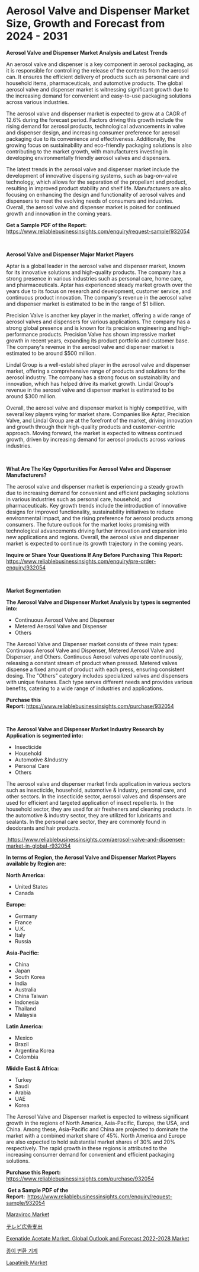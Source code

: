 <p><h1>Aerosol Valve and Dispenser Market Size, Growth and Forecast from 2024 - 2031</h1></p><p><strong>Aerosol Valve and Dispenser Market Analysis and Latest Trends</strong></p>
<p><p>An aerosol valve and dispenser is a key component in aerosol packaging, as it is responsible for controlling the release of the contents from the aerosol can. It ensures the efficient delivery of products such as personal care and household items, pharmaceuticals, and automotive products. The global aerosol valve and dispenser market is witnessing significant growth due to the increasing demand for convenient and easy-to-use packaging solutions across various industries.</p><p>The aerosol valve and dispenser market is expected to grow at a CAGR of 12.6% during the forecast period. Factors driving this growth include the rising demand for aerosol products, technological advancements in valve and dispenser design, and increasing consumer preference for aerosol packaging due to its convenience and effectiveness. Additionally, the growing focus on sustainability and eco-friendly packaging solutions is also contributing to the market growth, with manufacturers investing in developing environmentally friendly aerosol valves and dispensers.</p><p>The latest trends in the aerosol valve and dispenser market include the development of innovative dispensing systems, such as bag-on-valve technology, which allows for the separation of the propellant and product, resulting in improved product stability and shelf life. Manufacturers are also focusing on enhancing the design and functionality of aerosol valves and dispensers to meet the evolving needs of consumers and industries. Overall, the aerosol valve and dispenser market is poised for continued growth and innovation in the coming years.</p></p>
<p><strong>Get a Sample PDF of the Report:&nbsp;</strong> <a href="https://www.reliablebusinessinsights.com/enquiry/request-sample/932054">https://www.reliablebusinessinsights.com/enquiry/request-sample/932054</a></p>
<p>&nbsp;</p>
<p><strong>Aerosol Valve and Dispenser Major Market Players</strong></p>
<p><p>Aptar is a global leader in the aerosol valve and dispenser market, known for its innovative solutions and high-quality products. The company has a strong presence in various industries such as personal care, home care, and pharmaceuticals. Aptar has experienced steady market growth over the years due to its focus on research and development, customer service, and continuous product innovation. The company's revenue in the aerosol valve and dispenser market is estimated to be in the range of $1 billion.</p><p>Precision Valve is another key player in the market, offering a wide range of aerosol valves and dispensers for various applications. The company has a strong global presence and is known for its precision engineering and high-performance products. Precision Valve has shown impressive market growth in recent years, expanding its product portfolio and customer base. The company's revenue in the aerosol valve and dispenser market is estimated to be around $500 million.</p><p>Lindal Group is a well-established player in the aerosol valve and dispenser market, offering a comprehensive range of products and solutions for the aerosol industry. The company has a strong focus on sustainability and innovation, which has helped drive its market growth. Lindal Group's revenue in the aerosol valve and dispenser market is estimated to be around $300 million.</p><p>Overall, the aerosol valve and dispenser market is highly competitive, with several key players vying for market share. Companies like Aptar, Precision Valve, and Lindal Group are at the forefront of the market, driving innovation and growth through their high-quality products and customer-centric approach. Moving forward, the market is expected to witness continued growth, driven by increasing demand for aerosol products across various industries.</p></p>
<p>&nbsp;</p>
<p><strong>What Are The Key Opportunities For Aerosol Valve and Dispenser Manufacturers?</strong></p>
<p><p>The aerosol valve and dispenser market is experiencing a steady growth due to increasing demand for convenient and efficient packaging solutions in various industries such as personal care, household, and pharmaceuticals. Key growth trends include the introduction of innovative designs for improved functionality, sustainability initiatives to reduce environmental impact, and the rising preference for aerosol products among consumers. The future outlook for the market looks promising with technological advancements driving further innovation and expansion into new applications and regions. Overall, the aerosol valve and dispenser market is expected to continue its growth trajectory in the coming years.</p></p>
<p><strong>Inquire or Share Your Questions If Any Before Purchasing This Report:</strong> <a href="https://www.reliablebusinessinsights.com/enquiry/pre-order-enquiry/932054">https://www.reliablebusinessinsights.com/enquiry/pre-order-enquiry/932054</a></p>
<p>&nbsp;</p>
<p><strong>Market Segmentation</strong></p>
<p><strong>The Aerosol Valve and Dispenser Market Analysis by types is segmented into:</strong></p>
<p><ul><li>Continuous Aerosol Valve and Dispenser</li><li>Metered Aerosol Valve and Dispenser</li><li>Others</li></ul></p>
<p><p>The Aerosol Valve and Dispenser market consists of three main types: Continuous Aerosol Valve and Dispenser, Metered Aerosol Valve and Dispenser, and Others. Continuous Aerosol valves operate continuously, releasing a constant stream of product when pressed. Metered valves dispense a fixed amount of product with each press, ensuring consistent dosing. The "Others" category includes specialized valves and dispensers with unique features. Each type serves different needs and provides various benefits, catering to a wide range of industries and applications.</p></p>
<p><strong>Purchase this Report:&nbsp;</strong><a href="https://www.reliablebusinessinsights.com/purchase/932054">https://www.reliablebusinessinsights.com/purchase/932054</a></p>
<p>&nbsp;</p>
<p><strong>The Aerosol Valve and Dispenser Market Industry Research by Application is segmented into:</strong></p>
<p><ul><li>Insecticide</li><li>Household</li><li>Automotive &Industry</li><li>Personal Care</li><li>Others</li></ul></p>
<p><p>The aerosol valve and dispenser market finds application in various sectors such as insecticide, household, automotive & industry, personal care, and other sectors. In the insecticide sector, aerosol valves and dispensers are used for efficient and targeted application of insect repellents. In the household sector, they are used for air fresheners and cleaning products. In the automotive & industry sector, they are utilized for lubricants and sealants. In the personal care sector, they are commonly found in deodorants and hair products.</p></p>
<p><a href="https://www.reliablebusinessinsights.com/aerosol-valve-and-dispenser-market-in-global-r932054">&nbsp;https://www.reliablebusinessinsights.com/aerosol-valve-and-dispenser-market-in-global-r932054</a></p>
<p><strong>In terms of Region, the Aerosol Valve and Dispenser Market Players available by Region are:</strong></p>
<p>
    <p> <strong> North America: </strong>
        <ul>
            <li>United States</li>
            <li>Canada</li>
        </ul>
        </p> 
    <p> <strong> Europe: </strong>
        <ul>
            <li>Germany</li>
            <li>France</li>
            <li>U.K.</li>
            <li>Italy</li>
            <li>Russia</li>
        </ul>
        </p> 
    <p> <strong> Asia-Pacific: </strong>
        <ul>
            <li>China</li>
            <li>Japan</li>
            <li>South Korea</li>
            <li>India</li>
            <li>Australia</li>
            <li>China Taiwan</li>
            <li>Indonesia</li>
            <li>Thailand</li>
            <li>Malaysia</li>
        </ul>
        </p> 
    <p> <strong> Latin America: </strong>
        <ul>
            <li>Mexico</li>
            <li>Brazil</li>
            <li>Argentina Korea</li>
            <li>Colombia</li>
        </ul>
        </p> 
    <p> <strong> Middle East & Africa: </strong>
        <ul>
            <li>Turkey</li>
            <li>Saudi</li>
            <li>Arabia</li>
            <li>UAE</li>
            <li>Korea</li>
        </ul>
    </p>
    </p>
<p><p>The Aerosol Valve and Dispenser market is expected to witness significant growth in the regions of North America, Asia-Pacific, Europe, the USA, and China. Among these, Asia-Pacific and China are projected to dominate the market with a combined market share of 45%. North America and Europe are also expected to hold substantial market shares of 30% and 20% respectively. The rapid growth in these regions is attributed to the increasing consumer demand for convenient and efficient packaging solutions.</p></p>
<p><strong>Purchase this Report: </strong><a href="https://www.reliablebusinessinsights.com/purchase/932054">https://www.reliablebusinessinsights.com/purchase/932054</a></p>
<p>&nbsp;<strong>Get a Sample PDF of the Report:&nbsp;&nbsp;</strong><a href="https://www.reliablebusinessinsights.com/enquiry/request-sample/932054">https://www.reliablebusinessinsights.com/enquiry/request-sample/932054</a></p>
<p><strong></strong></p>
<p><p><a href="https://medium.com/@shanypaucek/maraviroc-industry-analysis-report-its-market-size-share-trends-by-application-region-dbbe54e8b3e5">Maraviroc Market</a></p><p><a href="https://medium.com/@lavonnedefsmc/2024%E5%B9%B4%E3%81%8B%E3%82%892031%E5%B9%B4%E3%81%BE%E3%81%A7%E3%81%AEtv%E5%BA%83%E5%91%8A%E6%94%AF%E5%87%BA%E5%B8%82%E5%A0%B4%E3%81%AE%E8%A6%8F%E6%A8%A1%E3%81%AB%E9%96%A2%E3%81%99%E3%82%8B%E6%B4%9E%E5%AF%9F%E3%82%92%E6%8F%90%E4%BE%9B%E3%81%97%E3%81%BE%E3%81%99-%E3%81%93%E3%81%AE%E5%B8%82%E5%A0%B4%E3%81%AF-%E5%B9%B4%E5%B9%B3%E5%9D%87%E6%88%90%E9%95%B7%E7%8E%8712-8-%E3%81%A7%E6%8B%A1%E5%A4%A7%E3%81%97%E3%81%A6%E3%81%84%E3%81%BE%E3%81%99-b3a8531e9eed">テレビ広告支出</a></p><p><a href="https://issuu.com/reportprime-2/docs/exenatide-acetate-market-global-out_0444889c0b1ad3">Exenatide Acetate Market, Global Outlook and Forecast 2022-2028 Market</a></p><p><a href="https://medium.com/@staceyhilll73/%EC%A0%9C%EC%A7%80-%EA%B0%80%EA%B3%B5-%EA%B8%B0%EA%B3%84-%EC%8B%9C%EC%9E%A5-%EC%A0%90%EC%9C%A0%EC%9C%A8-%ED%81%AC%EA%B8%B0-%ED%8A%B8%EB%A0%8C%EB%93%9C-%EC%82%B0%EC%97%85-%EB%B6%84%EC%84%9D-%EB%B3%B4%EA%B3%A0%EC%84%9C-%EC%9C%A0%ED%98%95%EB%B3%84-%EC%B5%9C%EC%A2%85-%EC%82%AC%EC%9A%A9%EB%B3%84-%EC%83%81%EC%97%85-%EC%86%8C%EB%B9%84%EC%9E%90-%EC%82%B0%EC%97%85-%EA%B8%B0%ED%83%80-%EC%A7%80%EC%97%AD%EB%B3%84-%EC%84%B8%EA%B7%B8%EB%A8%BC%ED%8A%B8-%EC%98%88%EC%B8%A1-2024%EB%85%84-2031%EB%85%84-ffc4c02bcb9b">종이 변환 기계</a></p><p><a href="https://medium.com/@sahanad234/lapatinib-industry-analysis-report-its-market-size-share-trends-by-application-region-9d6038291457">Lapatinib Market</a></p></p>